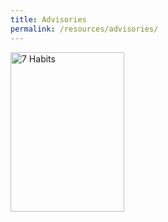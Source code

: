 ```yaml
---
title: Advisories
permalink: /resources/advisories/
---
```

<a href="https://www.nea.gov.sg/docs/default-source/our-services/public-cleanliness/covid-19/7hygienehabits-english.pdf" target="_blank">
  <img alt="7 Habits" src="https://www.nea.gov.sg/images/default-source/our-serivces/public-cleaniness/sg-clean.png"
         width=182" height="255">
      </a>
                              
